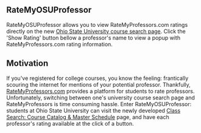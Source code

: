 ## RateMyOSUProfessor

RateMyOSUProfessor allows you to view RateMyProfessors.com ratings directly on the new [Ohio State University course search page](https://classes.osu.edu/class-search/#/). Click the 'Show Rating' button bellow a professor's name to view a popup with RateMyProfessors.com rating information.

## Motivation

If you've registered for college courses, you know the feeling: frantically scouring the internet for mentions of your potential professor. Thankfully, [RateMyProfessors.com](https://www.ratemyprofessors..com) provides a platform for students to rate professors. Unfortunately, switching between one's university course search page and  RateMyProfessors is time consuming hassle. Enter RateMyOSUProfessor: students at Ohio State University can visit the newly developed [Class Search: Course Catalog & Master Schedule](https://classes.osu.edu/class-search/#/) page, and have each professor's rating available at the click of a button. 
